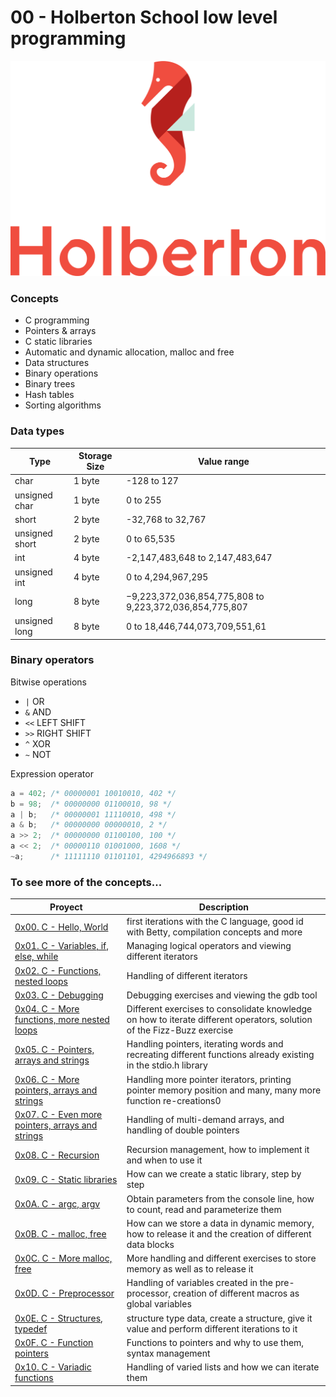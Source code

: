 # 00 - Holberton School low level programming

![Logo Holberton](/img/hbtn.png)

### Concepts

+ C programming
+ Pointers & arrays
+ C static libraries
+ Automatic and dynamic allocation, malloc and free
+ Data structures
+ Binary operations
+ Binary trees
+ Hash tables
+ Sorting algorithms

### Data types

| Type | Storage Size | Value range |
| ---- | ------------ | ----------- |
| char | 1 byte | -128 to 127 |
| unsigned char | 1 byte | 0 to 255 |
| short | 2 byte | -32,768 to 32,767 |
| unsigned short | 2 byte | 0 to 65,535 |
| int | 4 byte | -2,147,483,648 to 2,147,483,647 |
| unsigned int | 4 byte | 0 to 4,294,967,295 |
| long | 8 byte | −9,223,372,036,854,775,808 to 9,223,372,036,854,775,807 |
| unsigned long | 8 byte | 0 to 18,446,744,073,709,551,61 |

### Binary operators

Bitwise operations

+ `|` OR
+ `&` AND
+ `<<` LEFT SHIFT
+ `>>` RIGHT SHIFT
+ `^` XOR
+ `~` NOT

Expression operator 

```c
a = 402; /* 00000001 10010010, 402 */
b = 98;  /* 00000000 01100010, 98 */
a | b;   /* 00000001 11110010, 498 */
a & b;   /* 00000000 00000010, 2 */
a >> 2;  /* 00000000 01100100, 100 */
a << 2;  /* 00000110 01001000, 1608 */
~a;      /* 11111110 01101101, 4294966893 */
```

### To see more of the concepts...

| Proyect | Description |
| ------- | ----------- |
| [0x00. C - Hello, World](https://github.com/drc288/holbertonschool-low_level_programming/tree/master/0x00-hello_world) | first iterations with the C language, good id with Betty, compilation concepts and more |
| [0x01. C - Variables, if, else, while](https://github.com/drc288/holbertonschool-low_level_programming/tree/master/0x01-variables_if_else_while) | Managing logical operators and viewing different iterators |
| [0x02. C - Functions, nested loops](https://github.com/drc288/holbertonschool-low_level_programming/tree/master/0x02-functions_nested_loops) | Handling of different iterators |
| [0x03. C - Debugging](https://github.com/drc288/holbertonschool-low_level_programming/tree/master/0x03-debugging) | Debugging exercises and viewing the gdb tool |
| [0x04. C - More functions, more nested loops](https://github.com/drc288/holbertonschool-low_level_programming/tree/master/0x04-more_functions_nested_loops) | Different exercises to consolidate knowledge on how to iterate different operators, solution of the Fizz-Buzz exercise |
| [0x05. C - Pointers, arrays and strings](https://github.com/drc288/holbertonschool-low_level_programming/tree/master/0x05-pointers_arrays_strings) | Handling pointers, iterating words and recreating different functions already existing in the stdio.h library |
| [0x06. C - More pointers, arrays and strings](https://github.com/drc288/holbertonschool-low_level_programming/tree/master/0x06-pointers_arrays_strings) | Handling more pointer iterators, printing pointer memory position and many, many more function re-creations0 |
| [0x07. C - Even more pointers, arrays and strings](https://github.com/drc288/holbertonschool-low_level_programming/tree/master/0x07-pointers_arrays_strings) | Handling of multi-demand arrays, and handling of double pointers |
| [0x08. C - Recursion](https://github.com/drc288/holbertonschool-low_level_programming/tree/master/0x08-recursion) | Recursion management, how to implement it and when to use it |
| [0x09. C - Static libraries](https://github.com/drc288/holbertonschool-low_level_programming/tree/master/0x09-static_libraries) | How can we create a static library, step by step |
| [0x0A. C - argc, argv](https://github.com/drc288/holbertonschool-low_level_programming/tree/master/0x0A-argc_argv) | Obtain parameters from the console line, how to count, read and parameterize them |
| [0x0B. C - malloc, free](https://github.com/drc288/holbertonschool-low_level_programming/tree/master/0x0B-malloc_free) | How can we store a data in dynamic memory, how to release it and the creation of different data blocks |
| [0x0C. C - More malloc, free](https://github.com/drc288/holbertonschool-low_level_programming/tree/master/0x0C-more_malloc_free) | More handling and different exercises to store memory as well as to release it |
| [0x0D. C - Preprocessor](https://github.com/drc288/holbertonschool-low_level_programming/tree/master/0x0D-preprocessor) | Handling of variables created in the pre-processor, creation of different macros as global variables |
| [0x0E. C - Structures, typedef](https://github.com/drc288/holbertonschool-low_level_programming/tree/master/0x0E-structures_typedef) | structure type data, create a structure, give it value and perform different iterations to it |
| [0x0F. C - Function pointers](https://github.com/drc288/holbertonschool-low_level_programming/tree/master/0x0F-function_pointers) | Functions to pointers and why to use them, syntax management |
| [0x10. C - Variadic functions](https://github.com/drc288/holbertonschool-low_level_programming/tree/master/0x10-variadic_functions) | Handling of varied lists and how we can iterate them |
